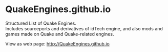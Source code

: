 # QuakeEngines.github.io
Structured List of Quake Engines.  
Includes sourceports and derivatives of idTech engine, and also mods and games made on Quake and Quake-related engines.
  
View as web page: http://QuakeEngines.github.io
